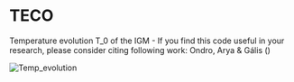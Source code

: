 # TECO
Temperature evolution T_0 of the IGM - If you find this code useful in your research, please consider citing following work:
Ondro, Arya & Gális ()

![Temp_evolution](https://github.com/user-attachments/assets/4e885a50-741c-48de-ae03-a6b662aa8361)
